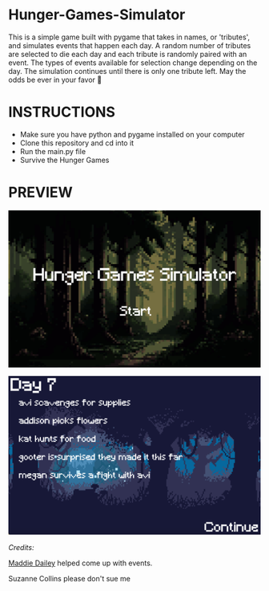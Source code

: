 # Hunger-Games-Simulator
This is a simple game built with pygame that takes in names, or 'tributes', and simulates events that happen each day. A random number of tributes are selected to die each day and each tribute is randomly paired with an event. The types of events available for selection change depending on the day. The simulation continues until there is only one tribute left. May the odds be ever in your favor 🌲

# INSTRUCTIONS
- Make sure you have python and pygame installed on your computer
- Clone this repository and cd into it
- Run the main.py file
- Survive the Hunger Games

# PREVIEW
![alt text](https://github.com/winslowchurch/Hunger-Games-Simulator/blob/main/images/title.png)

![alt text](https://github.com/winslowchurch/Hunger-Games-Simulator/blob/main/images/day.png)

_Credits:_

[Maddie Dailey](https://github.com/maddiedailey) helped come up with events.

Suzanne Collins please don't sue me
